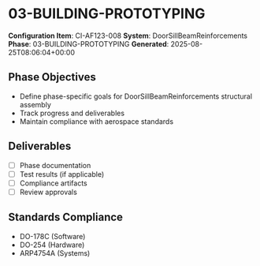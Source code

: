 # 03-BUILDING-PROTOTYPING

**Configuration Item**: CI-AF123-008
**System**: DoorSillBeamReinforcements
**Phase**: 03-BUILDING-PROTOTYPING
**Generated**: 2025-08-25T08:06:04+00:00

## Phase Objectives
- Define phase-specific goals for DoorSillBeamReinforcements structural assembly
- Track progress and deliverables
- Maintain compliance with aerospace standards

## Deliverables
- [ ] Phase documentation
- [ ] Test results (if applicable)
- [ ] Compliance artifacts
- [ ] Review approvals

## Standards Compliance
- DO-178C (Software)
- DO-254 (Hardware)
- ARP4754A (Systems)

